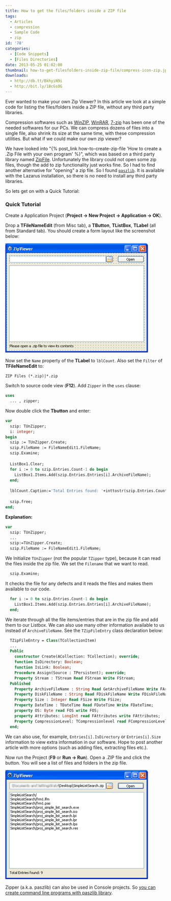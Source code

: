 ```yaml
---
title: How to get the files/folders inside a ZIP file
tags:
  - Articles
  - compression
  - Sample Code
  - zip
id: '78'
categories:
  - [Code Snippets]
  - [Files Directories]
date: 2013-05-25 01:02:00
thumbnail: how-to-get-filesfolders-inside-zip-file/compress-icon-zip.jpg
downloads:
  - http://db.tt/BkhyiN9i
  - http://bit.ly/18cGsOG
---
```


Ever wanted to make your own Zip Viewer? In this article we look at a simple code for listing the files/folders inside a ZIP file, without any third party libraries.
<!-- more -->


Compression softwares such as [WinZIP](http://www.winzip.com/), [WinRAR](http://www.rarlab.com/download.htm), [7-zip](http://www.7-zip.org/) has been one of the needed softwares for our PCs. We can compress dozens of files into a single file, also shrink its size at the same time, with these compression utilities. But what if we could make our own zip viewer?

We have looked into "{% post_link how-to-create-zip-file 'How to create a .Zip File with your own program' %}", which was based on a third party library named [ZipFile](http://wiki.freepascal.org/ZipFile). Unfortunately the library could not open some zip files, though the add to zip functionality just works fine. So I had to find another alternative for "opening" a zip file. So I found [`paszlib`](http://wiki.freepascal.org/paszlib). It is available with the Lazarus installation, so there is no need to install any third party libraries.

So lets get on with a Quick Tutorial:


### Quick Tutorial

Create a Application Project (**Project -> New Project -> Application -> OK**).

Drop a **TFileNameEdit** (from Misc tab), a **TButton**, **TListBox**, **TLabel** (all from Standard tab). You should create a form layout like the screenshot below:


![](how-to-get-filesfolders-inside-zip-file/zip-viewer-formlayout.gif)


Now set the `Name` property of the **TLabel** to `lblCount`. Also set the `Filter` of **TFileNameEdit** to:

```
ZIP Files (*.zip)|*.zip
```

Switch to source code view (**F12**). Add `Zipper` in the `uses` clause:

```pascal
uses
  ... , zipper;
```

Now double click the **Tbutton** and enter:

```pascal
var
  szip: TUnZipper;
  i: integer;
begin
  szip := TUnZipper.Create;
  szip.FileName := FileNameEdit1.FileName;
  szip.Examine;

  ListBox1.Clear;
  for i := 0 to szip.Entries.Count-1 do begin
    ListBox1.Items.Add(szip.Entries.Entries[i].ArchiveFileName);
  end;

  lblCount.Caption:='Total Entries found: '+inttostr(szip.Entries.Count);

  szip.free;
end;
```

**Explanation:**

```pascal
var
  szip: TUnZipper;
  ...
  szip:=TUnZipper.Create;
  szip.FileName := FileNameEdit1.FileName;
```

We Initialize `TUnZipper` (not the popular `TZipper` type), because it can read the files inside the zip file. We set the `Filename` that we want to read.

```pascal
  szip.Examine;
```

It checks the file for any defects and it reads the files and makes them available to our code.

```pascal
  for i := 0 to szip.Entries.Count-1 do begin
    ListBox1.Items.Add(szip.Entries.Entries[i].ArchiveFileName);
  end;
```

We iterate through all the file items/entries that are in the zip file and add them to our Listbox. We can also use many other information available to us instead of `ArchiveFileName`. See the `TZipFileEntry` class declaration below:

```pascal
  TZipFileEntry = Class(TCollectionItem)
  ...
  Public
    constructor Create(ACollection: TCollection); override;
    function IsDirectory: Boolean;
    function IsLink: Boolean;
    Procedure Assign(Source : TPersistent); override;
    Property Stream : TStream Read FStream Write FStream;
  Published
    Property ArchiveFileName : String Read GetArchiveFileName Write FArchiveFileName;
    Property DiskFileName : String Read FDiskFileName Write FDiskFileName;
    Property Size : Integer Read FSize Write FSize;
    Property DateTime : TDateTime Read FDateTime Write FDateTime;
    property OS: Byte read FOS write FOS;
    property Attributes: LongInt read FAttributes write FAttributes;
    Property CompressionLevel: TCompressionlevel read FCompressionLevel write FCompressionLevel;
  end;
```

We can also use, for example, `Entries[i].IsDirectory` or `Entries[i].Size` information to view extra information in our software. Hope to post another article with more options (such as adding files, extracting files etc.).

Now run the Project (**F9** or **Run -> Run**). Open a .ZIP file and click the button. You will see a list of files and folders in the zip file.


![Zip viewer lazarus FPC runtime screenshot](how-to-get-filesfolders-inside-zip-file/zip-viewer-lazarus.gif "Zip viewer lazarus FPC runtime screenshot")


Zipper (a.k.a. paszlib) can also be used in Console projects. So [you can create command line programs with paszlib library](http://wiki.freepascal.org/paszlib#Examples).
